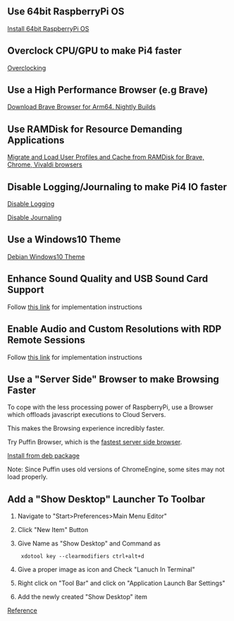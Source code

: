 ## Use 64bit RaspberryPi OS

[Install 64bit RaspberryPi OS](https://www.raspberrypi.com/software/operating-systems/#raspberry-pi-os-64-bit)

## Overclock CPU/GPU to make Pi4 faster

[Overclocking](https://github.com/avarghesein/-NIX/blob/main/Raspberry%20Pi%204/PrimaryDesktopTweak.md)

## Use a High Performance Browser (e.g Brave)

[Download Brave Browser for Arm64. Nightly Builds](https://brave.com/linux/#nightly-channel-installation)

## Use RAMDisk for Resource Demanding Applications

[Migrate and Load User Profiles and Cache from RAMDisk for Brave, Chrome, Vivaldi browsers](https://github.com/avarghesein/-NIX/blob/main/Raspberry%20Pi%204/FastBrowsingWithRamDisk.md)

## Disable Logging/Journaling to make Pi4 IO faster

[Disable Logging](https://github.com/avarghesein/-NIX/blob/main/Raspberry%20Pi%20II%20(Buster)/ExtendSDMemoryLifeSpanTweaks.md#disable-all-logging)

[Disable Journaling](https://github.com/avarghesein/-NIX/blob/main/Debian%2010/System/PerformanceTweaks.MD#optimize-systemd-journald-service)

## Use a Windows10 Theme

[Debian Windows10 Theme](https://github.com/avarghesein/-NIX/blob/main/Lubuntu%2020.04/WIN10-Theme/HowTo.md)

## Enhance Sound Quality and USB Sound Card Support

Follow [this link](https://github.com/avarghesein/-NIX/blob/main/Raspberry%20Pi%204/EnhanceAudio.md) for implementation instructions

## Enable Audio and Custom Resolutions with RDP Remote Sessions

Follow [this link](https://github.com/avarghesein/-NIX/blob/main/Raspberry%20Pi%204/EnableSoundInRDP.md) for implementation instructions

## Use a "Server Side" Browser to make Browsing Faster

To cope with the less processing power of RaspberryPi, use a Browser which offloads javascript executions to Cloud Servers.

This makes the Browsing experience incredibly faster.

Try Puffin Browser, which is the [fastest server side browser](https://cloudmosa.medium.com/puffin-browser-is-faster-than-other-browsers-heres-why-d5c7d8f0fcb6).

[Install from deb package](https://www.puffin.com/cloud-learning/download)

Note: Since Puffin uses old versions of ChromeEngine, some sites may not load properly.

## Add a "Show Desktop" Launcher To Toolbar
1. Navigate to "Start>Preferences>Main Menu Editor"
2. Click "New Item" Button
3. Give Name as "Show Desktop" and Command as 

        xdotool key --clearmodifiers ctrl+alt+d

4. Give a proper image as icon and Check "Lanuch In Terminal"
5. Right click on "Tool Bar" and click on "Application Launch Bar Settings"
6. Add the newly created "Show Desktop" item

[Reference](https://www.itsupportguides.com/knowledge-base/ubuntu/ubuntu-how-to-enable-show-desktop-icon/)
